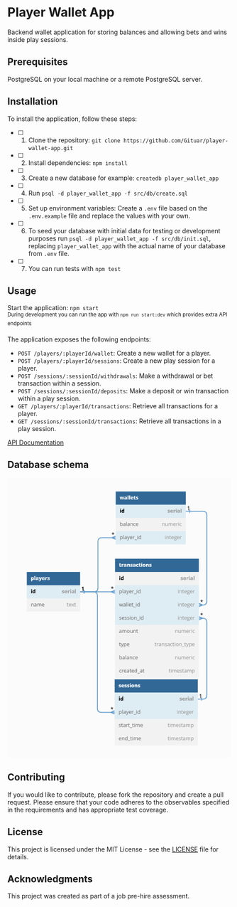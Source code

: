 # Player Wallet App

Backend wallet application for storing balances and allowing bets and wins inside play sessions.

## Prerequisites

PostgreSQL on your local machine or a remote PostgreSQL server.

## Installation

To install the application, follow these steps:

- [ ] 1. Clone the repository: `git clone https://github.com/Gituar/player-wallet-app.git`
- [ ] 2. Install dependencies: `npm install`
- [ ] 3. Create a new database for example: `createdb player_wallet_app`
- [ ] 4. Run `psql -d player_wallet_app -f src/db/create.sql`
- [ ] 5. Set up environment variables: Create a `.env` file based on the `.env.example` file and replace the values with your own.
- [ ] 6. To seed your database with initial data for testing or development purposes run `psql -d player_wallet_app -f src/db/init.sql`, replacing `player_wallet_app` with the actual name of your database from `.env` file.
- [ ] 7. You can run tests with `npm test`

## Usage

Start the application: `npm start`<br/>
<sup>During development you can run the app with `npm run start:dev` which provides extra API endpoints</sup>

The application exposes the following endpoints:

- `POST /players/:playerId/wallet`: Create a new wallet for a player.
- `POST /players/:playerId/sessions`: Create a new play session for a player.
- `POST /sessions/:sessionId/withdrawals`: Make a withdrawal or bet transaction within a session.
- `POST /sessions/:sessionId/deposits`: Make a deposit or win transaction within a play session.
- `GET /players/:playerId/transactions`: Retrieve all transactions for a player.
- `GET /sessions/:sessionId/transactions`: Retrieve all transactions in a play session.

[API Documentation](https://gituar.github.io/player-wallet-app/swagger-ui)

## Database schema

![DB Diagram](docs/dbdiagram.png)

## Contributing

If you would like to contribute, please fork the repository and create a pull request. Please ensure that your code adheres to the observables specified in the requirements and has appropriate test coverage.

## License

This project is licensed under the MIT License - see the [LICENSE](LICENSE) file for details.

## Acknowledgments

This project was created as part of a job pre-hire assessment.